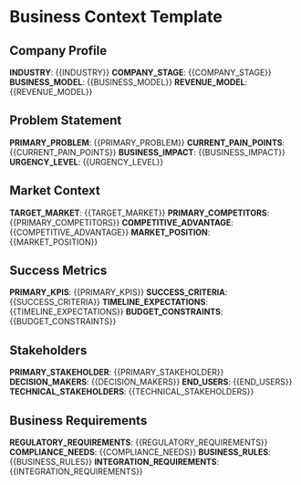 # Business Context Template

## Company Profile
**INDUSTRY**: {{INDUSTRY}}
**COMPANY_STAGE**: {{COMPANY_STAGE}}
**BUSINESS_MODEL**: {{BUSINESS_MODEL}}
**REVENUE_MODEL**: {{REVENUE_MODEL}}

## Problem Statement
**PRIMARY_PROBLEM**: {{PRIMARY_PROBLEM}}
**CURRENT_PAIN_POINTS**: {{CURRENT_PAIN_POINTS}}
**BUSINESS_IMPACT**: {{BUSINESS_IMPACT}}
**URGENCY_LEVEL**: {{URGENCY_LEVEL}}

## Market Context
**TARGET_MARKET**: {{TARGET_MARKET}}
**PRIMARY_COMPETITORS**: {{PRIMARY_COMPETITORS}}
**COMPETITIVE_ADVANTAGE**: {{COMPETITIVE_ADVANTAGE}}
**MARKET_POSITION**: {{MARKET_POSITION}}

## Success Metrics
**PRIMARY_KPIS**: {{PRIMARY_KPIS}}
**SUCCESS_CRITERIA**: {{SUCCESS_CRITERIA}}
**TIMELINE_EXPECTATIONS**: {{TIMELINE_EXPECTATIONS}}
**BUDGET_CONSTRAINTS**: {{BUDGET_CONSTRAINTS}}

## Stakeholders
**PRIMARY_STAKEHOLDER**: {{PRIMARY_STAKEHOLDER}}
**DECISION_MAKERS**: {{DECISION_MAKERS}}
**END_USERS**: {{END_USERS}}
**TECHNICAL_STAKEHOLDERS**: {{TECHNICAL_STAKEHOLDERS}}

## Business Requirements
**REGULATORY_REQUIREMENTS**: {{REGULATORY_REQUIREMENTS}}
**COMPLIANCE_NEEDS**: {{COMPLIANCE_NEEDS}}
**BUSINESS_RULES**: {{BUSINESS_RULES}}
**INTEGRATION_REQUIREMENTS**: {{INTEGRATION_REQUIREMENTS}}